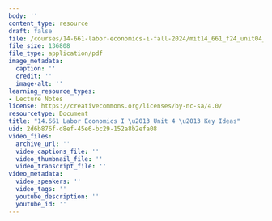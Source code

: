 ```yaml
---
body: ''
content_type: resource
draft: false
file: /courses/14-661-labor-economics-i-fall-2024/mit14_661_f24_unit04_ideas.pdf
file_size: 136808
file_type: application/pdf
image_metadata:
  caption: ''
  credit: ''
  image-alt: ''
learning_resource_types:
- Lecture Notes
license: https://creativecommons.org/licenses/by-nc-sa/4.0/
resourcetype: Document
title: "14.661 Labor Economics I \u2013 Unit 4 \u2013 Key Ideas"
uid: 2d6b876f-d8ef-45e6-bc29-152a8b2efa08
video_files:
  archive_url: ''
  video_captions_file: ''
  video_thumbnail_file: ''
  video_transcript_file: ''
video_metadata:
  video_speakers: ''
  video_tags: ''
  youtube_description: ''
  youtube_id: ''
---
```

